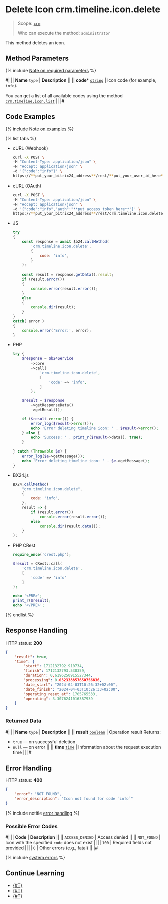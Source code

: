 # Delete Icon crm.timeline.icon.delete

> Scope: [`crm`](../../../../scopes/permissions.md)
>
> Who can execute the method: `administrator`

This method deletes an icon.

## Method Parameters

{% include [Note on required parameters](../../../../../_includes/required.md) %}

#|
|| **Name**
`type` | **Description** ||
|| **code***
[`string`](../../../../data-types.md) | Icon code (for example, `info`).

You can get a list of all available codes using the method [`crm.timeline.icon.list`](./crm-timeline-icon-list.md) ||
|#

## Code Examples

{% include [Note on examples](../../../../../_includes/examples.md) %}

{% list tabs %}

- cURL (Webhook)

    ```bash
    curl -X POST \
    -H "Content-Type: application/json" \
    -H "Accept: application/json" \
    -d '{"code":"info"}' \
    https://**put_your_bitrix24_address**/rest/**put_your_user_id_here**/**put_your_webhook_here**/crm.timeline.icon.delete
    ```

- cURL (OAuth)

    ```bash
    curl -X POST \
    -H "Content-Type: application/json" \
    -H "Accept: application/json" \
    -d '{"code":"info","auth":"**put_access_token_here**"}' \
    https://**put_your_bitrix24_address**/rest/crm.timeline.icon.delete
    ```

- JS

    ```js
    try
    {
    	const response = await $b24.callMethod(
    		'crm.timeline.icon.delete',
    		{
    			code: 'info',
    		}
    	);
    	
    	const result = response.getData().result;
    	if (result.error())
    	{
    		console.error(result.error());
    	}
    	else
    	{
    		console.dir(result);
    	}
    }
    catch( error )
    {
    	console.error('Error:', error);
    }
    ```

- PHP

    ```php
    try {
        $response = $b24Service
            ->core
            ->call(
                'crm.timeline.icon.delete',
                [
                    'code' => 'info',
                ]
            );
    
        $result = $response
            ->getResponseData()
            ->getResult();
    
        if ($result->error()) {
            error_log($result->error());
            echo 'Error deleting timeline icon: ' . $result->error();
        } else {
            echo 'Success: ' . print_r($result->data(), true);
        }
    
    } catch (Throwable $e) {
        error_log($e->getMessage());
        echo 'Error deleting timeline icon: ' . $e->getMessage();
    }
    ```

- BX24.js

    ```js
    BX24.callMethod(
        "crm.timeline.icon.delete",
        {
            code: "info",
        },
        result => {
            if (result.error())
                console.error(result.error());
            else
                console.dir(result.data());
        }
    );
    ```

- PHP CRest

    ```php
    require_once('crest.php');

    $result = CRest::call(
        'crm.timeline.icon.delete',
        [
            'code' => 'info'
        ]
    );

    echo '<PRE>';
    print_r($result);
    echo '</PRE>';
    ```

{% endlist %}

## Response Handling

HTTP status: **200**

```json
{
    "result": true,
    "time": {
        "start": 1712132792.910734,
        "finish": 1712132793.530359,
        "duration": 0.6196250915527344,
        "processing": 0.032338857650756836,
        "date_start": "2024-04-03T10:26:32+02:00",
        "date_finish": "2024-04-03T10:26:33+02:00",
        "operating_reset_at": 1705765533,
        "operating": 3.3076241016387939
    }
}
```

### Returned Data

#|
|| **Name**
`type` | **Description** ||
|| **result**
[`boolean`](../../../../data-types.md) | Operation result Returns:

- `true` — on successful deletion
- `null` — on error 
 ||
|| **time**
[`time`](../../../../data-types.md) | Information about the request execution time ||
|#

## Error Handling

HTTP status: **400**

```json
{
    "error": "NOT_FOUND",
    "error_description": "Icon not found for code `info`"
}
```

{% include notitle [error handling](../../../../../_includes/error-info.md) %}

### Possible Error Codes

#|
|| **Code** | **Description** ||
|| `ACCESS_DENIED` | Access denied ||
|| `NOT_FOUND` | Icon with the specified `code` does not exist ||
|| `100` | Required fields not provided ||
|| `0` | Other errors (e.g., fatal) ||
|#

{% include [system errors](../../../../../_includes/system-errors.md) %}

## Continue Learning 

- [{#T}](./crm-timeline-icon-add.md)
- [{#T}](./crm-timeline-icon-get.md)
- [{#T}](./crm-timeline-icon-list.md)